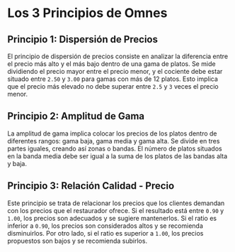 # Los 3 Principios de Omnes

## Principio 1: Dispersi&oacute;n de Precios

El principio de dispersi&oacute;n de precios consiste en analizar la diferencia entre el precio más alto y el m&aacute;s bajo dentro de una gama de platos. Se mide dividiendo el precio mayor entre el precio menor, y el cociente debe estar situado entre `2.50` y `3.00` para gamas con m&aacute;s de 12 platos. Esto implica que el precio m&aacute;s elevado no debe superar entre `2.5` y `3` veces el precio menor.

## Principio 2: Amplitud de Gama

La amplitud de gama implica colocar los precios de los platos dentro de diferentes rangos: gama baja, gama media y gama alta. Se divide en tres partes iguales, creando as&iacute; zonas o bandas. El número de platos situados en la banda media debe ser igual a la suma de los platos de las bandas alta y baja.

## Principio 3: Relaci&oacute;n Calidad - Precio

Este principio se trata de relacionar los precios que los clientes demandan con los precios que el restaurador ofrece. Si el resultado est&aacute; entre `0.90` y `1.00`, los precios son adecuados y se sugiere mantenerlos. Si el ratio es inferior a `0.90`, los precios son considerados altos y se recomienda disminuirlos. Por otro lado, si el ratio es superior a `1.00`, los precios propuestos son bajos y se recomienda subirlos.

